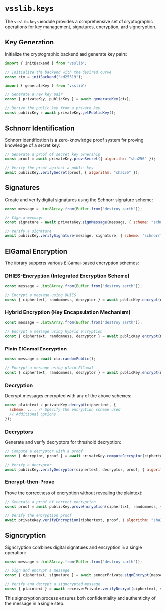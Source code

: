 # `vsslib.keys`

The `vsslib.keys` module provides a comprehensive set of cryptographic operations for key management, signatures, encryption, and signcryption.

## Key Generation

Initialize the cryptographic backend and generate key pairs:

```js
import { initBackend } from "vsslib";

// Initialize the backend with the desired curve
const ctx = initBackend("ed25519");
```

```js
import { generateKey } from "vsslib";

// Generate a new key pair
const { privateKey, publicKey } = await generateKey(ctx);
```

```js
// Derive the public key from a private key
const publicKey = await privateKey.getPublicKey();
```

## Schnorr Identification

Schnorr identification is a zero-knowledge proof system for proving knowledge of a secret key:

```js
// Generate a proof of secret key ownership
const proof = await privateKey.proveSecret({ algorithm: "sha256" });
```

```js
// Verify the proof against a public key
await publicKey.verifySecret(proof, { algorithm: "sha256" });
```

## Signatures

Create and verify digital signatures using the Schnorr signature scheme:

```js
const message = Uint8Array.from(Buffer.from("destroy earth"));

// Sign a message
const signature = await privateKey.signMessage(message, { scheme: "schnorr", algorithm: "sha256" });

// Verify a signature
await publicKey.verifySignature(message, signature, { scheme: "schnorr", algorithm: "sha256" });
```

## ElGamal Encryption

The library supports various ElGamal-based encryption schemes:

### DHIES-Encryption (Integrated Encryption Scheme)

```js
const message = Uint8Array.from(Buffer.from("destroy earth"));

// Encrypt a message using DHIES
const { ciphertext, randomness, decryptor } = await publicKey.encrypt(message, { scheme: "dhies", algorithm: "sha256", mode: "aes-256-cbc" });
```

### Hybrid Encryption (Key Encapsulation Mechanism)

```js
const message = Uint8Array.from(Buffer.from("destroy earth"));

// Encrypt a message using hybrid encryption
const { ciphertext, randomness, decryptor } = await publicKey.encrypt(message, { scheme: "hybrid", mode: "aes-256-cbc" });
```

### Plain ElGamal Encryption

```js
const message = await ctx.randomPublic();

// Encrypt a message using plain ElGamal
const { ciphertext, randomness, decryptor } = await publicKey.encrypt(message, { scheme: "plain" });
```

### Decryption

Decrypt messages encrypted with any of the above schemes:

```js
const plaintext = privateKey.decrypt(ciphertext, {
  scheme: ..., // Specify the encryption scheme used
  // Additional options
});
```

### Decryptors

Generate and verify decryptors for threshold decryption:

```js
// Compute a decryptor with a proof
const { decryptor, proof } = await privateKey.computeDecryptor(ciphertext, { algorithm: "sha256" });

// Verify a decryptor
await publicKey.verifyDecryptor(ciphertext, decryptor, proof, { algorithm: "sha256" });
```

### Encrypt-then-Prove

Prove the correctness of encryption without revealing the plaintext:

```js
// Generate a proof of correct encryption
const proof = await publicKey.proveEncryption(ciphertext, randomness, { algorithm: "sha256" });

// Verify the encryption proof
await privateKey.verifyEncryption(ciphertext, proof, { algorithm: "sha256" });
```

## Signcryption

Signcryption combines digital signatures and encryption in a single operation:

```js
const message = Uint8Array.from(Buffer.from("destroy earth"));

// Sign and encrypt a message
const { ciphertext, signature } = await senderPrivate.signEncrypt(message, receiverPublic, { encScheme: "hybrid", sigScheme: "schnorr" });

// Verify and decrypt a signcrypted message
const { plaintext } = await receiverPrivate.verifyDecrypt(ciphertext, signature, senderPublic, { encScheme: "hybrid", sigScheme: "schnorr" });
```

This signcryption process ensures both confidentiality and authenticity of the message in a single step.
